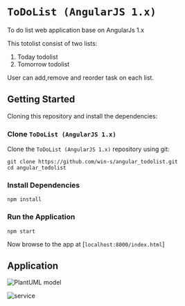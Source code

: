 # `ToDoList (AngularJS 1.x)`

To do list web application base on AngularJs 1.x

This totolist consist of two lists:
1. Today todolist
2. Tomorrow todolist

User can add,remove and reorder task on each list.



## Getting Started


Cloning this repository and install the dependencies:

### Clone `ToDoList (AngularJS 1.x)`

Clone the `ToDoList (AngularJS 1.x)` repository using git:

```
git clone https://github.com/win-s/angular_todolist.git
cd angular_todolist
```

### Install Dependencies
```
npm install
```

### Run the Application
```
npm start
```
Now browse to the app at [`localhost:8000/index.html`]

## Application

![PlantUML model](http://www.plantuml.com/plantuml/png/TO_13e8m38RlUueUCP4NC9uqyG5qDyEXi4Qci2RRWZ7gkxiXPA1Xf-rh_syjbivRh3piq95anOrsVkzj8xYyKk21uMCEMhQMxpqJlp7Oll8yXM03sjHajL_iJBP9iy2bkPu2leES2_3eRav0oTmG6Y0Lai3ce8rsjGp5R1NVHsgvet1__oqLRBq4iWlvjQEXT2BRwOf2EfyU0QZKw8rEoRArSt5Q9xb7kgWTNF7hQFi0)

![service](http://www.plantuml.com/plantuml/png/VP313e8m38RlUueU8P4N89wyUz8NA31r23HP6ubHtjqvG0Kcjsxxlgv_CMEnc0iSgQ3AiEoGzK7RcycregpK_HFU5tSrMKjj2DrJeQivs5ygNFdleM2GQWz3HLX4iOAp5g-_Q_xMNMX0ryJR4CbdbbWvzi_aORvR1dAW9q2GhmmbCZLm8bkZXDgFpdWEQSuAh06spoIPP8BKD1TjZQpXarGJOmW0YwvkhnktJpMNV_fvCuM1V040)
